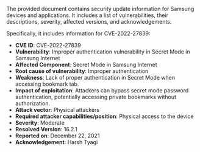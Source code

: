 The provided document contains security update information for Samsung devices and applications. It includes a list of vulnerabilities, their descriptions, severity, affected versions, and acknowledgements.

Specifically, it includes information for CVE-2022-27839:

*   **CVE ID**: CVE-2022-27839
*   **Vulnerability**: Improper authentication vulnerability in Secret Mode in Samsung Internet
*   **Affected Component**: Secret Mode in Samsung Internet
*   **Root cause of vulnerability**: Improper authentication
*   **Weakness**: Lack of proper authentication in Secret Mode when accessing bookmark tab.
*   **Impact of exploitation**: Attackers can bypass secret mode password authentication, potentially accessing private bookmarks without authorization.
*  **Attack vector**: Physical attackers
*   **Required attacker capabilities/position**:  Physical access to the device
*   **Severity**: Moderate
*   **Resolved Version**: 16.2.1
*   **Reported on**: December 22, 2021
*  **Acknowledgement**: Harsh Tyagi